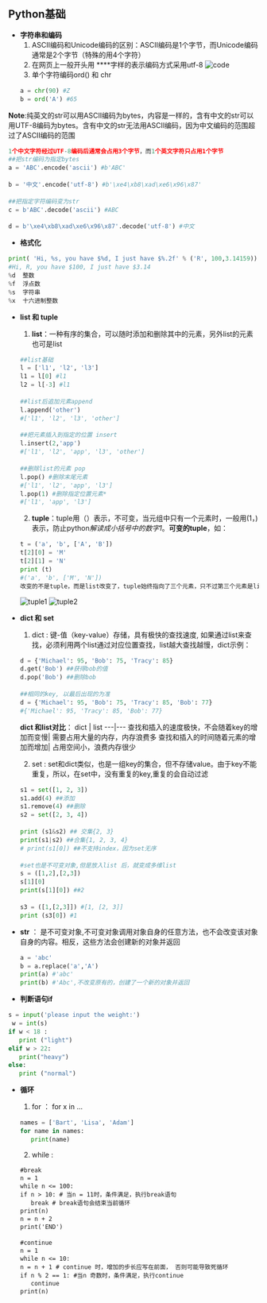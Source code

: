 ## Python基础

- **字符串和编码**
    1. ASCII编码和Unicode编码的区别：ASCII编码是1个字节，而Unicode编码通常是2个字节（特殊的用4个字符）
    2. 在网页上一般开头用 **<meta charset="UTF-8" />**字样的表示编码方式采用utf-8
    ![code](\_images\code.PNG)
    3. 单个字符编码ord() 和 chr
    ```python
    a = chr(90) #Z
    b = ord('A') #65
    ```

**Note**:纯英文的str可以用ASCII编码为bytes，内容是一样的，含有中文的str可以用UTF-8编码为bytes。含有中文的str无法用ASCII编码，因为中文编码的范围超过了ASCII编码的范围

```python
1个中文字符经过UTF-8编码后通常会占用3个字节，而1个英文字符只占用1个字节
##把str编码为指定bytes
a = 'ABC'.encode('ascii') #b'ABC'

b = '中文'.encode('utf-8') #b'\xe4\xb8\xad\xe6\x96\x87'

##把指定字符编码变为str
c = b'ABC'.decode('ascii') #ABC

d = b'\xe4\xb8\xad\xe6\x96\x87'.decode('utf-8') #中文
```

- **格式化**

```python
print( 'Hi, %s, you have $%d, I just have $%.2f' % ('R', 100,3.14159))
#Hi, R, you have $100, I just have $3.14
%d	整数
%f	浮点数
%s	字符串
%x	十六进制整数
```

- **list 和 tuple**

	1. **list**：一种有序的集合，可以随时添加和删除其中的元素，另外list的元素也可是list

    ```python
    ##list基础
    l = ['l1', 'l2', 'l3']
    l1 = l[0] #l1
    l2 = l[-3] #l1

    ##list后追加元素append
    l.append('other')
    #['l1', 'l2', 'l3', 'other']

    ##把元素插入到指定的位置 insert
    l.insert(2,'app')
    #['l1', 'l2', 'app', 'l3', 'other']

    ##删除list的元素 pop
    l.pop() #删除末尾元素
    #['l1', 'l2', 'app', 'l3']
    l.pop(1) #删除指定位置元素*
    #['l1', 'app', 'l3']
    ```

	2. **tuple**：tuple用（）表示，不可变，当元组中只有一个元素时，一般用(1，)表示，防止python*解读成小括号中的数字1*。**可变的tuple**，如：

    ```python
    t = ('a', 'b', ['A', 'B'])
    t[2][0] = 'M'
    t[2][1] = 'N'
    print (t)
    #('a', 'b', ['M', 'N'])
    改变的不是tuple，而是list改变了，tuple始终指向了三个元素，只不过第三个元素是list，list本身可变
    ```

    ![tuple1](\_images\tuple1.PNG)    ![tuple2](\_images\tuple2.PNG)


- **dict 和 set**

	1. dict : 键-值（key-value）存储，具有极快的查找速度, 如果通过list来查找，必须利用两个list通过对应位置查找，list越大查找越慢，dict示例：

    ```python
    d = {'Michael': 95, 'Bob': 75, 'Tracy': 85}
    d.get('Bob') ##获得bob的值
    d.pop('Bob') ##删除bob 
    
    ##相同的key, 以最后出现的为准
    d = {'Michael': 95, 'Bob': 75, 'Tracy': 85, 'Bob': 77}
    #{'Michael': 95, 'Tracy': 85, 'Bob': 77}
    ```

    **dict 和list对比**：
    dict | list
    ---|---
    查找和插入的速度极快，不会随着key的增加而变慢| 需要占用大量的内存，内存浪费多
    查找和插入的时间随着元素的增加而增加| 占用空间小，浪费内存很少

	2. set : set和dict类似，也是一组key的集合，但不存储value。由于key不能重复，所以，在set中，没有重复的key,重复的会自动过滤

    ```python
    s1 = set([1, 2, 3])
    s1.add(4) ##添加
    s1.remove(4) ##删除
    s2 = set([2, 3, 4])

    print (s1&s2) ## 交集{2, 3}
    print(s1|s2) ##合集{1, 2, 3, 4}
    # print(s1[0]) ##不支持index，因为set无序

    #set也是不可变对象,但是放入list 后，就变成多维list
    s = ([1,2],[2,3])
    s[1][0]
    print(s[1][0]) ##2

    s3 = ([1,[2,3]]) #[1, [2, 3]]
    print (s3[0]) #1
    ```

- **str** ： 是不可变对象,不可变对象调用对象自身的任意方法，也不会改变该对象自身的内容。相反，这些方法会创建新的对象并返回

    ```python
    a = 'abc'
    b = a.replace('a','A')
    print(a) #'abc'
    print(b) #'Abc',不改变原有的，创建了一个新的对象并返回
    ```

- **判断语句if**

 ```python
s = input('please input the weight:')
  w = int(s)
if w < 18 :
    print ("light")
elif w > 22:
    print("heavy")
else:
    print ("normal")
 ```

 - **循环**

	1. for ： for x in ...

     ```python
    names = ['Bart', 'Lisa', 'Adam']
    for name in names:
        print(name)
     ```

	2. while : 

     ```
    #break
    n = 1
    while n <= 100:
    if n > 10: # 当n = 11时，条件满足，执行break语句
        break # break语句会结束当前循环
    print(n)
    n = n + 2
    print('END')
    
    #continue
    n = 1
    while n <= 10:
    n = n + 1 # continue 时，增加的步长应写在前面， 否则可能导致死循环
    if n % 2 == 1: #当n 奇数时，条件满足，执行continue
        continue
    print(n)
     ```


